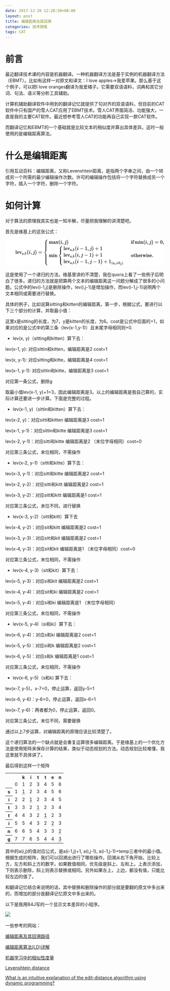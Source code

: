 ```yaml
---
date: 2017-12-26 12:28:50+08:00
layout: post
title: 编辑距离及其回溯
categories: 技术随笔
tags: CAT
---
```


# 前言

最近翻译技术课的内容是机器翻译。一种机器翻译方法是基于实例的机器翻译方法（EBMT）。比如有这样一对原文和译文：I love apples->我爱苹果。那么基于这个例子，可以把I love oranges翻译为我爱橘子。它需要双语语料，词典和其它分词、句法、语义等分析工具辅助。

计算机辅助翻译软件中用到的翻译记忆就提供了句对齐的双语语料，但目前的CAT软件中只有国产的雪人CAT应用了EBMT技术。雪人CAT界面简洁、功能强大，一直是我的主要CAT软件。最近想参考雪人CAT的功能再自己实现一款CAT软件。

而翻译记忆和EBMT的一个基础就是比较文本的相似度并算出具体差异。这时一般使用的是编辑距离算法。

# 什么是编辑距离


引用互动百科：编辑距离，又称Levenshtein距离，是指两个字串之间，由一个转成另一个所需的最少编辑操作次数。许可的编辑操作包括将一个字符替换成另一个字符，插入一个字符，删除一个字符。

# 如何计算

对于算法的原理我其实也是一知半解，尽量把我理解的讲清楚吧。

首先是维基上的这张公式：

![](/album/editdistance/formula.png)

这是使用了一个递归的方法。维基里讲的不清楚，我在quora上看了一些例子后明白了很多。递归的方法就是把算两个文本的编辑距离这一问题分解成了很多的小问题。公式中的lev(i-1,j)是删除操作，lev(i,j-1)是增加操作，而lev(i-1,j-1)说明两个文本相同或需要进行替换。

具体的例子，比如说算sitting和kitten的编辑距离，第一步，根据公式，要进行以下三个部分的计算，并取最小值：

这里x是sitting的长度，为7，y是kitten的长度，为6。cost是公式中后面的+1，如果对应的是公式中的第三条（lev(x-1,y-1)）且末尾字母相同则+0.

* lev(x, y)（sitting和kitten）算下去：

lev(x-1, y): 对应sittin和kitten，编辑距离是2 cost=1

lev(x, y-1): 对应sitting和kitte，编辑距离是4 cost=1

lev(x-1, y-1): 对应sittin和kitte，编辑距离是3 cost=1


对应第一条公式，删除g

取最小值lev(x-1, y)+1=3，因此编辑距离是3。以上的编辑距离是我自己算的，实际计算还要进一步计算。下面是完整的过程。

* lev(x-1, y)（sittin和kitten）算下去：

lev(x-2, y)：对应sitti和kitten 编辑距离是3 cost=1

lev(x-1, y-1)：对应sittin和kitte 编辑距离是3 cost=1

lev(x-2, y-1)：对应sitti和kitte 编辑距离是2 （末位字母相同）cost=0

对应第三条公式，末位相同，不需操作

* lev(x-2, y-1)（sitti和kitte）算下去：

lev(x-3, y-1)：对应sitt和kitte 编辑距离是2 cost=1

lev(x-2, y-2)：对应sitti和kitt 编辑距离是2 cost=1

lev(x-3, y-2)：对应sitt和kitt 编辑距离是1 cost=1

对应第三条公式，末位不同，进行替换

* lev(x-3, y-2)（sitt和kitt）算下去

lev(x-4, y-2)：对应sit和kitt 编辑距离是2 cost=1

lev(x-3, y-3)：对应sitt和kit 编辑距离是2 cost=1

lev(x-4, y-3)：对应sit和kit 编辑距离是1 （末位字母相同）cost=0

对应第三条公式，末位相同，不需操作

* lev(x-4, y-3)（sit和kit）算下去：

lev(x-5, y-3)：对应si和kit 编辑距离是2  cost=1

lev(x-4, y-4)：对应sit和ki 编辑距离是2  cost=1

lev(x-5, y-4)：对应si和ki 编辑距离是1 （末位字母相同）

对应第三条公式，末位相同，不需操作

* lev(x-5, y-4)（si和ki）算下去：

lev(x-6, y-4)：对应s和ki 编辑距离是2 cost=1

lev(x-5, y-5)：对应si和k 编辑距离是2 cost=1

lev(x-6, y-5)：对应s和k 编辑距离是1 cost=1

对应第三条公式，末位相同，不需操作

* lev(x-6, y-5)（s和k) 算下去：

lev(x-7, y-5)，x-7=0，停止运算，返回y-5=1

lev(x-6, y-6)：y-6=0，停止运算，返回x-6=1

lev(x-7, y-6)：两者都为0，停止运算，返回0。

对应第三条公式，末位不同，需要替换


通过以上7步运算，对编辑距离的原理应该比较清楚了。

这个递归算法的一个缺点就是会重复运算很多编辑距离。于是维基上的一个优化方法是使用矩阵来保存计算的结果，类似于动态规划的方法。动态规划比较难懂，我这里就不具体讲了。

最后得到这样一个矩阵

<p>
<table class="wikitable">
<tbody><tr>
<td></td>
<td></td>
<th>k</th>
<th>i</th>
<th>t</th>
<th>t</th>
<th>e</th>
<th>n</th>
</tr>
<tr>
<td></td>
<td>0</td>
<td>1</td>
<td>2</td>
<td>3</td>
<td>4</td>
<td>5</td>
<td>6</td>
</tr>
<tr>
<th>s</th>
<td>1</td>
<td><span title="substitution of 's' for 'k'" style="border-bottom:1px dotted">1</span></td>
<td>2</td>
<td>3</td>
<td>4</td>
<td>5</td>
<td>6</td>
</tr>
<tr>
<th>i</th>
<td>2</td>
<td>2</td>
<td><span title="'i' equals 'i'" style="border-bottom:1px dotted">1</span></td>
<td>2</td>
<td>3</td>
<td>4</td>
<td>5</td>
</tr>
<tr>
<th>t</th>
<td>3</td>
<td>3</td>
<td>2</td>
<td><span title="'t' equals 't'" style="border-bottom:1px dotted">1</span></td>
<td>2</td>
<td>3</td>
<td>4</td>
</tr>
<tr>
<th>t</th>
<td>4</td>
<td>4</td>
<td>3</td>
<td>2</td>
<td><span title="'t' equals 't'" style="border-bottom:1px dotted">1</span></td>
<td>2</td>
<td>3</td>
</tr>
<tr>
<th>i</th>
<td>5</td>
<td>5</td>
<td>4</td>
<td>3</td>
<td>2</td>
<td><span title="substitution of 'i' for 'e'" style="border-bottom:1px dotted">2</span></td>
<td>3</td>
</tr>
<tr>
<th>n</th>
<td>6</td>
<td>6</td>
<td>5</td>
<td>4</td>
<td>3</td>
<td>3</td>
<td><span title="'n' equals 'n'" style="border-bottom:1px dotted">2</span></td>
</tr>
<tr>
<th>g</th>
<td>7</td>
<td>7</td>
<td>6</td>
<td>5</td>
<td>4</td>
<td>4</td>
<td><span title="insert 'g'" style="border-bottom:1px dotted">3</span></td>
</tr>
</tbody></table>
</p>

其中的a(i,j)的值对应公式，是a(i-1,j)+1, a(i,j-1), a(i-1,j-1)+temp三者中的最小值。根据生成的矩阵，我们可以回溯出进行了哪些操作。回溯从右下角开始，比较上方，左方和斜上方的数字。如果数值相同，优先级是斜上、左和上。上表示添加，下则表示删除，斜上则表示替换或相同。另外如果左上，上边，都没有值，只能比较左边的值了。

和翻译记忆结合来说明的话，其中替换和删除操作的部分就是要翻的原文中多出来的，而增加的部分是翻译记忆原文中多出来的。

以下是我用B4J写的一个显示文本差异的小程序。

![](http://wx3.sinaimg.cn/mw690/a6938c7aly1fmtcrnuslvj20f40bfdg7.jpg)

一些参考的网站：

[编辑距离及其回溯路径](http://blog.csdn.net/alansede/article/details/48103169)

[编辑距离算法(LD)详解](http://blog.csdn.net/majinfei/article/details/16979049)

[机器学习中的相似性度量](http://www.sigvc.org/bbs/forum.php?mod=viewthread&tid=981)

[Levenshtein distance](https://en.wikipedia.org/wiki/Levenshtein_distance)

[What is an intuitive explanation of the edit-distance algorithm using dynamic programming?](https://www.quora.com/What-is-an-intuitive-explanation-of-the-edit-distance-algorithm-using-dynamic-programming)











